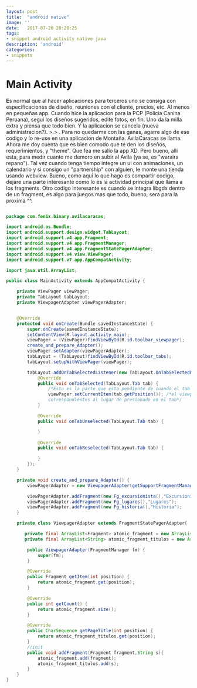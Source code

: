 ```yaml
---
layout: post
title:  "android native"
image: ''
date:   2017-07-20 20:20:25
tags:
- snippet android activity native java
description: 'android'
categories:
- snippets  
---
```


# Main Activity


**E**s normal que al hacer aplicaciones para terceros uno se consiga con especificaciones de diseño, reuniones con el cliente, precios, etc. Al menos en pequeñas app. Cuando hice la aplicacion para la PCP (Policia Canina Peruana), segui los diseños sugeridos, edite fotos, en fin. Uno da la milla extra y piensa que todo bien. Y la aplicacion se cancela (nueva administracion?). >.> . Para no quedarme con las ganas, agarre algo de ese codigo y lo re-use en una aplicacion de Montaña. AvilaCaracas se llama. Ahora me doy cuenta que es bien comodo que te den los diseños, requerimientos, y "theme". Que fea me salio la app XD. Pero bueno, alli esta, para medir cuanto me demoro en subir al Avila (ya se, es "waraira repano"). Tal vez cuando tenga tiempo integre un ui con animaciones, un calendario y si consigo un "partnership" con alguien, le monte una tienda usando webview. Bueno, como aqui lo que hago es compartir codigo, dejare una parte interesante como lo es la actividad principal que llama a los fragments. Otro codigo interesante es cuando se integra libgdx dentro de un fragment, es algo para juegos mas que todo, bueno, sera para la proxima ^^.

````java

package com.fenix.binary.avilacaracas;

import android.os.Bundle;
import android.support.design.widget.TabLayout;
import android.support.v4.app.Fragment;
import android.support.v4.app.FragmentManager;
import android.support.v4.app.FragmentStatePagerAdapter;
import android.support.v4.view.ViewPager;
import android.support.v7.app.AppCompatActivity;

import java.util.ArrayList;

public class MainActivity extends AppCompatActivity {

    private ViewPager viewPager;
    private TabLayout tabLayout;
    private ViewpagerAdapter viewPagerAdapter;


    @Override
    protected void onCreate(Bundle savedInstanceState) {
        super.onCreate(savedInstanceState);
        setContentView(R.layout.activity_main);
        viewPager = (ViewPager)findViewById(R.id.toolbar_viewpager);
        create_and_prepare_Adapter();
        viewPager.setAdapter(viewPagerAdapter);
        tabLayout = (TabLayout)findViewById(R.id.toolbar_tabs);
        tabLayout.setupWithViewPager(viewPager);

        tabLayout.addOnTabSelectedListener(new TabLayout.OnTabSelectedListener() {
            @Override
            public void onTabSelected(TabLayout.Tab tab) {
                /*Esta es la parte que esta pendiente de cuando el tab esta seleccionado*/
                viewPager.setCurrentItem(tab.getPosition()); /*el viewpager esta pendiente de las animaciones
                correspondientes al lugar de presionado en el tab*/
            }

            @Override
            public void onTabUnselected(TabLayout.Tab tab) {

            }

            @Override
            public void onTabReselected(TabLayout.Tab tab) {

            }
        });
    }

    private void create_and_prepare_Adapter() {
        viewPagerAdapter = new ViewpagerAdapter(getSupportFragmentManager());// inicializacion general

        viewPagerAdapter.addFragment(new Fg_excursionista(),"Excursionista");
        viewPagerAdapter.addFragment(new Fg_lugares(),"Lugares");
        viewPagerAdapter.addFragment(new Fg_historia(),"Historia");
    }

    private class ViewpagerAdapter extends FragmentStatePagerAdapter{

       private final ArrayList<Fragment> atomic_fragment = new ArrayList<Fragment>();
       private final ArrayList<String> atomic_fragment_titulos = new ArrayList<String>();

        public ViewpagerAdapter(FragmentManager fm) {
            super(fm);
        }

        @Override
        public Fragment getItem(int position) {
            return atomic_fragment.get(position);
        }

        @Override
        public int getCount() {
            return atomic_fragment.size();
        }

        @Override
        public CharSequence getPageTitle(int position) {
            return atomic_fragment_titulos.get(position);
        }
        //init
        public void addFragment(Fragment fragment,String s){
            atomic_fragment.add(fragment);
            atomic_fragment_titulos.add(s);
        }
    }
}

````
